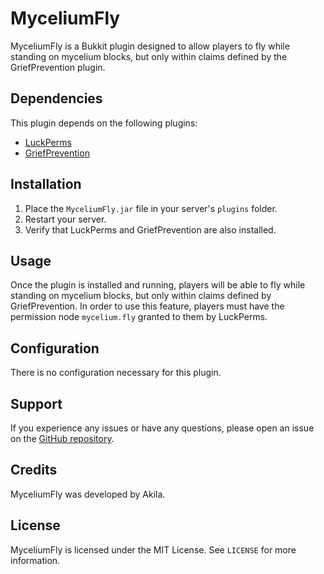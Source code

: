 # MyceliumFly

MyceliumFly is a Bukkit plugin designed to allow players to fly while standing on mycelium blocks, but only within claims defined by the GriefPrevention plugin.

## Dependencies

This plugin depends on the following plugins:

- [LuckPerms](https://luckperms.net/)
- [GriefPrevention](https://dev.bukkit.org/projects/griefprevention)

## Installation

1. Place the `MyceliumFly.jar` file in your server's `plugins` folder.
2. Restart your server.
3. Verify that LuckPerms and GriefPrevention are also installed.

## Usage

Once the plugin is installed and running, players will be able to fly while standing on mycelium blocks, but only within claims defined by GriefPrevention. In order to use this feature, players must have the permission node `mycelium.fly` granted to them by LuckPerms.

## Configuration

There is no configuration necessary for this plugin.

## Support

If you experience any issues or have any questions, please open an issue on the [GitHub repository](https://github.com/akila32/MyceliumFly).

## Credits

MyceliumFly was developed by Akila.

## License

MyceliumFly is licensed under the MIT License. See `LICENSE` for more information.
